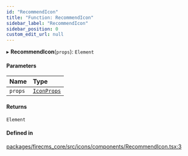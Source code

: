 ```yaml
---
id: "RecommendIcon"
title: "Function: RecommendIcon"
sidebar_label: "RecommendIcon"
sidebar_position: 0
custom_edit_url: null
---
```


▸ **RecommendIcon**(`props`): `Element`

#### Parameters

| Name | Type |
| :------ | :------ |
| `props` | [`IconProps`](../types/IconProps.md) |

#### Returns

`Element`

#### Defined in

[packages/firecms_core/src/icons/components/RecommendIcon.tsx:3](https://github.com/FireCMSco/firecms/blob/d45f3739/packages/firecms_core/src/icons/components/RecommendIcon.tsx#L3)
